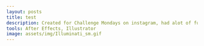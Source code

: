 ```yaml
---
layout: posts
title: test
description: Created for Challenge Mondays on instagram, had alot of fun rigging the spaceship and having a go at a 3d pyramid top. The silly audio is me too.
tools: After Effects, Illustrator
image: assets/img/Illuminati_sm.gif
---
```


